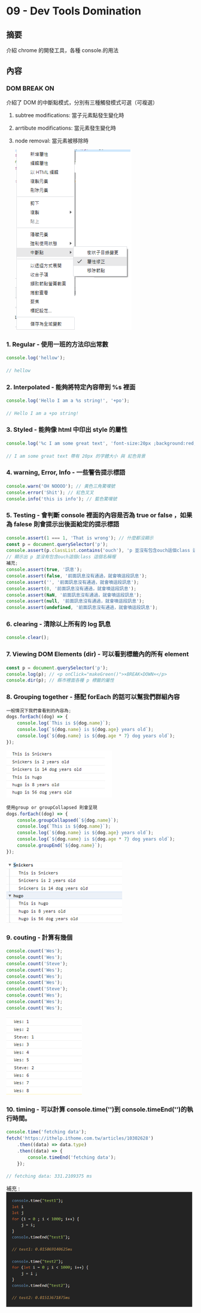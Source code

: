 # 09 - Dev Tools Domination

## 摘要

介紹 chrome 的開發工具，各種 console.的用法

## 內容

### DOM BREAK ON

介紹了 DOM 的中斷點模式，分別有三種觸發模式可選（可複選）

1. subtree modifications: 當子元素點發生變化時
2. arrtibute modifications: 當元素發生變化時
3. node removal: 當元素被移除時

    ![](./img/dom.png)

### 1. Regular - 使用一班的方法印出常數

```javascript =
console.log('hellow');

// hellow
```

### 2. Interpolated - 能夠將特定內容帶到 %s 裡面

```javascript =
console.log('Hello I am a %s string!', '+po');

// Hello I am a +po string!
```

### 3. Styled - 能夠像 html 中印出 style 的屬性

```javascript =
console.log('%c I am some great text', 'font-size:20px ;background:red;');

// I am some great text 帶有 20px 的字體大小 與 紅色背景
```

### 4. warning, Error, Info - 一些警告提示標語

```javascript =
console.warn('OH NOOOO'); // 黃色三角驚嘆號
console.error('Shit'); // 紅色叉叉
console.info('this is info'); // 藍色驚嘆號
```

### 5. Testing - 會判斷 console 裡面的內容是否為 true or false ，如果為 falese 則會提示出後面給定的提示標語

```javascript =
console.assert(1 === 1, 'That is wrong'); // 什麼都沒顯示
const p = document.querySelector('p');
console.assert(p.classList.contains('ouch'), 'p 並沒有包含ouch這個class 這個名稱喔');
// 顯示出 p 並沒有包含ouch這個class 這個名稱喔
補充;
console.assert(true, '訊息');
console.assert(false, '前面訊息沒有通過，就會噴這段訊息');
console.assert('', '前面訊息沒有通過，就會噴這段訊息');
console.assert(0, '前面訊息沒有通過，就會噴這段訊息');
console.assert(NaN, '前面訊息沒有通過，就會噴這段訊息');
console.assert(null, '前面訊息沒有通過，就會噴這段訊息');
console.assert(undefined, '前面訊息沒有通過，就會噴這段訊息');
```

### 6. clearing - 清除以上所有的 log 訊息

```javascript =
console.clear();
```

### 7. Viewing DOM Elements (dir) - 可以看到標籤內的所有 element

```javascript =
const p = document.querySelector('p');
console.log(p); // <p onClick="makeGreen()">×BREAK×DOWN×</p>
console.dir(p); // 縣市裡面各種 p 標籤的屬性
```

### 8. Grouping together - 搭配 forEach 的話可以幫我們群組內容

```javascript =
一般情況下我們會看到的內容為;
dogs.forEach((dog) => {
	console.log(`This is ${dog.name}`);
	console.log(`${dog.name} is ${dog.age} years old`);
	console.log(`${dog.name} is ${dog.age * 7} dog years old`);
});
```

![](./img/group.png)

```javascript =
使用group or groupCollapsed 則會呈現
dogs.forEach((dog) => {
	console.groupCollapsed(`${dog.name}`);
	console.log(`This is ${dog.name}`);
	console.log(`${dog.name} is ${dog.age} years old`);
	console.log(`${dog.name} is ${dog.age * 7} dog years old`);
	console.groupEnd(`${dog.name}`);
});
```

![](./img/group2.png)

### 9. couting - 計算有幾個

```javascript =
console.count('Wes');
console.count('Wes');
console.count('Steve');
console.count('Wes');
console.count('Wes');
console.count('Wes');
console.count('Steve');
console.count('Wes');
console.count('Wes');
console.count('Wes');
```

![](./img/couting.png)

### 10. timing - 可以計算 console.time('')到 console.timeEnd('')的執行時間。

```javascript =
console.time('fetching data');
fetch('https://ithelp.ithome.com.tw/articles/10302628')
	.then((data) => data.type)
	.then((data) => {
		console.timeEnd('fetching data');
	});

// fetching data: 331.2109375 ms
```

補充 :
![](./img/timing.png)
